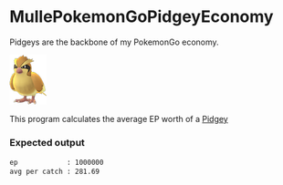 # MullePokemonGoPidgeyEconomy

Pidgeys are the backbone of my PokemonGo economy.

![A Pokemon GOPidgey](pidgey.png)

This program calculates the average EP worth of a [Pidgey](//pokemon.wikia.com/wiki/Pidgey)



### Expected output

```
ep            : 1000000
avg per catch : 281.69
```
